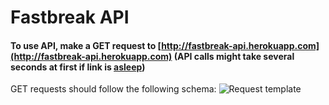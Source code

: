 # Fastbreak API

#### To use API, make a GET request to [http://fastbreak-api.herokuapp.com](http://fastbreak-api.herokuapp.com) (API calls might take several seconds at first if link is [asleep](https://devcenter.heroku.com/articles/dynos#dyno-sleeping))

GET requests should follow the following schema:
![Request template](https://i.imgur.com/Z1zPAJr.png)
